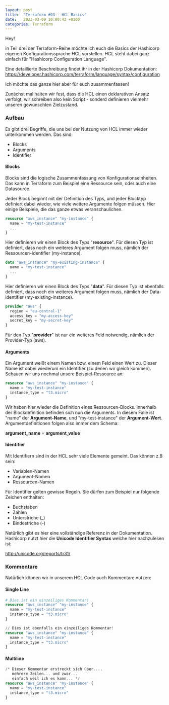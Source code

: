 ```yaml
---
layout: post
title:  "Terraform #03 - HCL Basics"
date:   2023-03-09 10:00:42 +0100
categories: Terraform
---
```


Hey!

in Teil drei der Terraform-Reihe möchte ich euch die Basics der Hashicorp eigenen Konfigurationssprache HCL vorstellen. HCL steht dabei ganz einfach für "Hashicorp Configuration Language".

Eine detaillierte Beschreibung findet ihr in der Hashicorp Dokumentation:
https://developer.hashicorp.com/terraform/language/syntax/configuration

Ich möchte das ganze hier aber für euch zusammenfassen!


Zunächst mal halten wir fest, dass die HCL einen deklarativen Ansatz verfolgt, wir schreiben also kein Script - sonderd definieren vielmehr unseren gewünschten Zielzustand.

<!-- excerpt-end -->

### Aufbau

Es gibt drei Begriffe, die uns bei der Nutzung von HCL immer wieder unterkommen werden. Das sind:

* Blocks
* Arguments
* Identifier

#### Blocks
Blocks sind die logische Zusammenfassung von Konfigurationseinheiten. Das kann in Terraform zum Beispiel eine Ressource sein, oder auch eine Datasource.

Jeder Block beginnt mit der Definition des Typs, und jeder Blocktyp definiert dabei wieder, wie viele weitere Argumente folgen müssen. Hier einige Beispiele, die das ganze 
etwas veranschaulichen.

```terraform
resource "aws_instance" "my-instance" {
  name = "my-test-instance"
  ...
}
```
Hier definieren wir einen Block des Typs "**resource**". Für diesen Typ ist definiert, dass noch ein weiteres Argument folgen muss, nämlich der Ressourcen-identifier (my-instance).

```terraform
data "aws_instance" "my-existing-instance" {
  name = "my-test-instance"
  ...
}
```
Hier definieren wir einen Block des Typs "**data**". Für diesen Typ ist ebenfalls definiert, dass noch ein weiteres Argument folgen muss, nämlich der Data-identifier (my-existing-instance).


```terraform
provider "aws" {
  region = "eu-central-1"
  access_key = "my-access-key"
  secret_key = "my-secret-key"
}
```

Für den Typ "**provider**" ist nur ein weiteres Feld notwendig, nämlich der Provider-Typ (aws).

#### Arguments

Ein Argument weißt einem Namen bzw. einem Feld einen Wert zu. Dieser Name ist dabei wiederum ein Identifier (zu denen wir gleich kommen). Schauen wir uns nochmal unsere Beispiel-Ressource an:

```terraform
resource "aws_instance" "my-instance" {
  name = "my-test-instance"
  instance_type = "t3.micro"
}
```

Wir haben hier wieder die Definition eines Ressourcen-Blocks. Innerhalb der Blockdefinition befinden sich nun die Arguments. In diesem Falle ist "name" der **Argument-Name**, und "my-test-instance" der
**Argument-Wert**. Argumentdefinitionen folgen also immer dem Schema: 

**argument_name** = **argument_value**

#### Identifier

Mit Identifiern sind in der HCL sehr viele Elemente gemeint. Das können z.B sein:

* Variablen-Namen
* Argument-Namen
* Ressourcen-Namen

Für Identifier gelten gewisse Regeln. Sie dürfen zum Beispiel nur folgende Zeichen enthalten:

* Buchstaben
* Zahlen
* Unterstriche (_)
* Bindestriche (-)

Natürlich gibt es hier eine vollständige Referenz in der Dokumentation. Hashicorp nutzt hier die **Unicode Identifier Syntax** welche hier nachzulesen ist:

http://unicode.org/reports/tr31/


### Kommentare
Natürlich können wir in unserem HCL Code auch Kommentare nutzen:


#### Single Line
```terraform
# Dies ist ein einzeiliges Kommentar!
resource "aws_instance" "my-instance" {
  name = "my-test-instance"
  instance_type = "t3.micro"
}

// Dies ist ebenfalls ein einzeiliges Kommentar!
resource "aws_instance" "my-instance" {
  name = "my-test-instance"
  instance_type = "t3.micro"
}
```

#### Multiline
```terraform
/* Dieser Kommentar erstreckt sich über....
   mehrere Zeilen... und zwar...
   einfach weil ich es kann... */
resource "aws_instance" "my-instance" {
  name = "my-test-instance"
  instance_type = "t3.micro"
}

```




